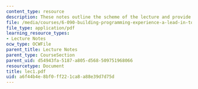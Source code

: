 ```yaml
---
content_type: resource
description: These notes outline the scheme of the lecture and provide study problems.
file: /media/courses/6-090-building-programming-experience-a-lead-in-to-6-001-january-iap-2005/a6f44b4e8bf0ff221ca8a88e39d7d75d_lec1.pdf
file_type: application/pdf
learning_resource_types:
- Lecture Notes
ocw_type: OCWFile
parent_title: Lecture Notes
parent_type: CourseSection
parent_uid: d54943fa-5187-a805-d568-509751968066
resourcetype: Document
title: lec1.pdf
uid: a6f44b4e-8bf0-ff22-1ca8-a88e39d7d75d
---
```

